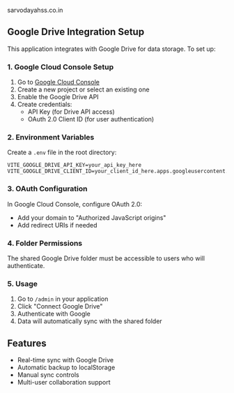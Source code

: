sarvodayahss.co.in

## Google Drive Integration Setup

This application integrates with Google Drive for data storage. To set up:

### 1. Google Cloud Console Setup
1. Go to [Google Cloud Console](https://console.cloud.google.com/)
2. Create a new project or select an existing one
3. Enable the Google Drive API
4. Create credentials:
   - API Key (for Drive API access)
   - OAuth 2.0 Client ID (for user authentication)

### 2. Environment Variables
Create a `.env` file in the root directory:
```
VITE_GOOGLE_DRIVE_API_KEY=your_api_key_here
VITE_GOOGLE_DRIVE_CLIENT_ID=your_client_id_here.apps.googleusercontent.com
```

### 3. OAuth Configuration
In Google Cloud Console, configure OAuth 2.0:
- Add your domain to "Authorized JavaScript origins"
- Add redirect URIs if needed

### 4. Folder Permissions
The shared Google Drive folder must be accessible to users who will authenticate.

### 5. Usage
1. Go to `/admin` in your application
2. Click "Connect Google Drive"
3. Authenticate with Google
4. Data will automatically sync with the shared folder

## Features
- Real-time sync with Google Drive
- Automatic backup to localStorage
- Manual sync controls
- Multi-user collaboration support
